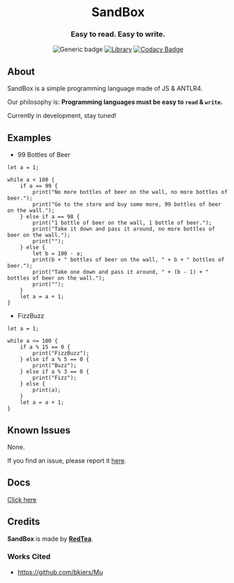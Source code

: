 <h1 align="center">SandBox</h1>
<h3 align="center">Easy to read. Easy to write.</h3>
<div align="center">
  
  ![Generic badge](https://img.shields.io/badge/Version-0.1.2-blue.svg)
  [![Library](https://img.shields.io/badge/ANTLR_version-4.8.0-blueviolet)](https://www.antlr.org/)
  [![Codacy Badge](https://app.codacy.com/project/badge/Grade/c637f71ed86f489e8100ce9dc6f04e45)](https://www.codacy.com/gh/redteadeveloper/SandBox/dashboard?utm_source=github.com&amp;utm_medium=referral&amp;utm_content=redteadeveloper/SandBox&amp;utm_campaign=Badge_Grade)
  
</div>

## About

SandBox is a simple programming language made of JS & ANTLR4.

Our philosophy is: <b>Programming languages must be easy to `read` \& `write`.</b> 

Currently in development, stay tuned!

## Examples

- 99 Bottles of Beer
```
let a = 1;

while a < 100 {
    if a == 99 {
        print("No more bottles of beer on the wall, no more bottles of beer.");
        print("Go to the store and buy some more, 99 bottles of beer on the wall.");
    } else if a == 98 {
        print("1 bottle of beer on the wall, 1 bottle of beer.");
        print("Take it down and pass it around, no more bottles of beer on the wall.");
        print("");
    } else {
        let b = 100 - a;
        print(b + " bottles of beer on the wall, " + b + " bottles of beer.");
        print("Take one down and pass it around, " + (b - 1) + " bottles of beer on the wall.");
        print("");
    }
    let a = a + 1;
}
```

- FizzBuzz
```
let a = 1;

while a <= 100 {
    if a % 15 == 0 {
        print("FizzBuzz");
    } else if a % 5 == 0 {
        print("Buzz");
    } else if a % 3 == 0 {
        print("Fizz");
    } else {
        print(a);
    }
    let a = a + 1;
}
```

## Known Issues

None.

If you find an issue, please report it [here](https://github.com/redteadeveloper/SandBox/issues).

## Docs

[Click here](https://github.com/redteadeveloper/SandBox/tree/main/docs)

## Credits

<b>SandBox</b> is made by <b>[RedTea](https://github.com/redteadeveloper)</b>.

### Works Cited

- https://github.com/bkiers/Mu

